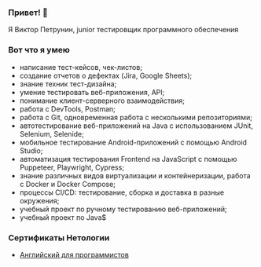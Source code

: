### Привет! 👋
Я Виктор Петрунин, junior тестировщик программного обеспечения

### Вот что я умею
- написание тест-кейсов, чек-листов;
- создание отчетов о дефектах (Jira, Google Sheets);
- знание техник тест-дизайна;
- умение тестировать веб-приложения, API;
- понимание клиент-серверного взаимодействия;
-  работа с DevTools, Postman;
-  работа с Git, одновременная работа с несколькими репозиториями;
-  автотестирование веб-приложений на Java с использованием JUnit, Selenium, Selenide;
-  мобильное тестирование Android-приложений с помощью Android Studio;
-  автоматизация тестирования Frontend на JavaScript с помощью Puppeteer, Playwright, Cypress;
-  знание различных видов виртуализации и контейнеризации, работа с Docker и Docker Compose;
-  процессы CI/CD: тестирование, сборка и доставка в разные окружения;
-  учебный проект по ручному тестированию веб-приложений;
-  учебный проект по Java$

### Сертификаты Нетологии
- [Английский для программистов](https://netology.ru/sharing/a12e5814ee1283b6189f803f56031d07?utm_source=social&utm_campaign=achievements)
<!--
**Victor1963100/Victor1963100** is a ✨ _special_ ✨ repository because its `README.md` (this file) appears on your GitHub profile.

Here are some ideas to get you started:

- 🔭 I’m currently working on ...
- 🌱 I’m currently learning ...
- 👯 I’m looking to collaborate on ...
- 🤔 I’m looking for help with ...
- 💬 Ask me about ...
- 📫 How to reach me: ...
- 😄 Pronouns: ...
- ⚡ Fun fact: ...
-->
